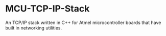 # MCU-TCP-IP-Stack
An TCP/IP stack written in C++ for Atmel microcontroller boards that have built in networking utilities.